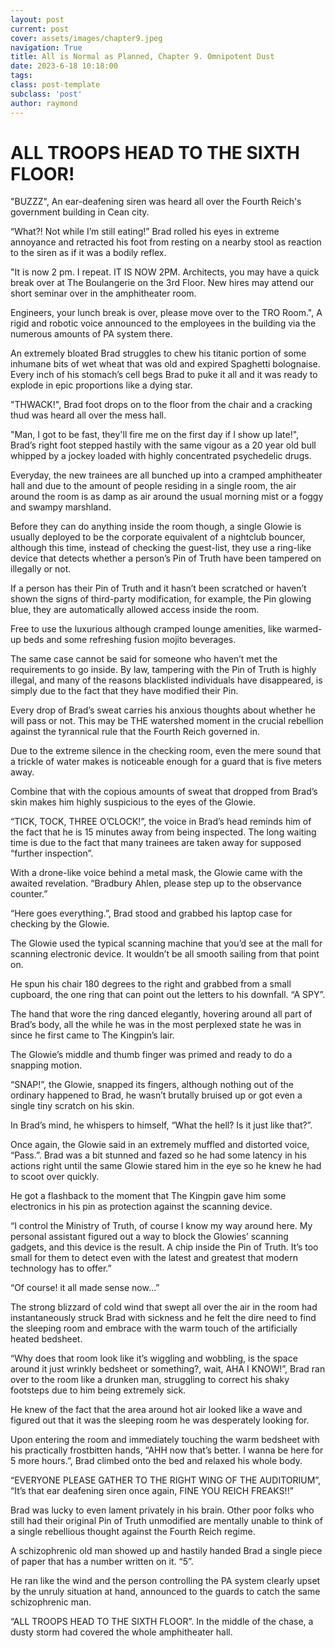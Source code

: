 ```yaml
---
layout: post
current: post
cover: assets/images/chapter9.jpeg
navigation: True
title: All is Normal as Planned, Chapter 9. Omnipotent Dust
date: 2023-6-18 10:18:00
tags:
class: post-template
subclass: 'post'
author: raymond
---
```

# ALL TROOPS HEAD TO THE SIXTH FLOOR!

"BUZZZ", An ear-deafening siren was heard all over the Fourth Reich's government building in Cean city. 

“What?! Not while I’m still eating!” Brad rolled his eyes in extreme annoyance and retracted his foot from resting on a nearby stool as reaction to the siren as if it was a bodily reflex.

"It is now 2 pm. I repeat. IT IS NOW 2PM. Architects, you may have a quick break over at The Boulangerie on the 3rd Floor. New hires may attend our short seminar over in the amphitheater room. 

Engineers, your lunch break is over, please move over to the TRO Room.", A rigid and robotic voice announced to the employees in the building via the numerous amounts of PA system there. 

An extremely bloated Brad struggles to chew his titanic portion of some inhumane bits of wet wheat that was old and expired Spaghetti bolognaise. Every inch of his stomach’s cell begs Brad to puke it all and it was ready to explode in epic proportions like a dying star. 

"THWACK!", Brad foot drops on to the floor from the chair and a cracking thud was heard all over the mess hall.

"Man, I got to be fast, they'll fire me on the first day if I show up late!", Brad’s right foot stepped hastily with the same vigour as a 20 year old bull whipped by a jockey loaded with highly concentrated psychedelic drugs.

Everyday, the new trainees are all bunched up into a cramped amphitheater hall and due to the amount of people residing in a single room, the air around the room is as damp as air around the usual morning mist or a foggy and swampy marshland. 

Before they can do anything inside the room though, a single Glowie is usually deployed to be the corporate equivalent of a nightclub bouncer, although this time, instead of checking the guest-list, they use a ring-like device that detects whether a person’s Pin of Truth have been tampered on illegally or not. 

If a person has their Pin of Truth and it hasn’t been scratched or haven’t shown the signs of third-party modification, for example, the Pin glowing blue, they are automatically allowed access inside the room.

Free to use the luxurious although cramped lounge amenities, like warmed-up beds and some refreshing fusion mojito beverages.

The same case cannot be said for someone who haven’t met the requirements to go inside. By law, tampering with the Pin of Truth is highly illegal, and many of the reasons blacklisted individuals have disappeared, is simply due to the fact that they have modified their Pin.

Every drop of Brad’s sweat carries his anxious thoughts about whether he will pass or not. This may be THE watershed moment in the crucial rebellion against the tyrannical rule that the Fourth Reich governed in. 

Due to the extreme silence in the checking room, even the mere sound that a trickle of water makes is noticeable enough for a guard that is five meters away.

Combine that with the copious amounts of sweat that dropped from Brad’s skin makes him highly suspicious to the eyes of the Glowie.

“TICK, TOCK, THREE O’CLOCK!”, the voice in Brad’s head reminds him of the fact that he is 15 minutes away from being inspected. The long waiting time is due to the fact that many trainees are taken away for supposed “further inspection”.

With a drone-like voice behind a metal mask, the Glowie came with the awaited revelation. “Bradbury Ahlen, please step up to the observance counter.”

“Here goes everything.”, Brad stood and grabbed his laptop case for checking by the Glowie.

The Glowie used the typical scanning machine that you’d see at the mall for scanning electronic device. It wouldn’t be all smooth sailing from that point on.

He spun his chair 180 degrees to the right and grabbed from a small cupboard, the one ring that can point out the letters to his downfall. “A SPY”.

The hand that wore the ring danced elegantly, hovering around all part of Brad’s body, all the while he was in the most perplexed state he was in since he first came to The Kingpin’s lair. 

The Glowie’s middle and thumb finger was primed and ready to do a snapping motion.

“SNAP!”, the Glowie, snapped its fingers, although nothing out of the ordinary happened to Brad, he wasn’t brutally bruised up or got even a single tiny scratch on his skin.

In Brad’s mind, he whispers to himself, “What the hell? Is it just like that?”.

Once again, the Glowie said in an extremely muffled and distorted voice, “Pass.”. Brad was a bit stunned and fazed so he had some latency in his actions right until the same Glowie stared him in the eye so he knew he had to scoot over quickly. 

He got a flashback to the moment that The Kingpin gave him some electronics in his pin as protection against the scanning device.

“I control the Ministry of Truth, of course I know my way around here. My personal assistant figured out a way to block the Glowies’ scanning gadgets, and this device is the result. A chip inside the Pin of Truth. It’s too small for them to detect even with the latest and greatest that modern technology has to offer.”

“Of course! it all made sense now…”

The strong blizzard of cold wind that swept all over the air in the room had instantaneously struck Brad with sickness and he felt the dire need to find the sleeping room and embrace with the warm touch of the artificially heated bedsheet.

“Why does that room look like it’s wiggling and wobbling, is the space around it just wrinkly bedsheet or something?, wait, AHA I KNOW!”, Brad ran over to the room like a drunken man, struggling to correct his shaky footsteps due to him being extremely sick.

He knew of the fact that the area around hot air looked like a wave and figured out that it was the sleeping room he was desperately looking for. 

Upon entering the room and immediately touching the warm bedsheet with his practically frostbitten hands, “AHH now that’s better. I wanna be here for 5 more hours.”, Brad climbed onto the bed and relaxed his whole body.

“EVERYONE PLEASE GATHER TO THE RIGHT WING OF THE AUDITORIUM”, 
“It’s that ear deafening siren once again, FINE YOU REICH FREAKS!!”

Brad was lucky to even lament privately in his brain. Other poor folks who still had their original Pin of Truth unmodified are mentally unable to think of a single rebellious thought against the Fourth Reich regime.

A schizophrenic old man showed up and hastily handed Brad a single piece of paper that has a number written on it. “5”.

He ran like the wind and the person controlling the PA system clearly upset by the unruly situation at hand, announced to the guards to catch the same schizophrenic man.

“ALL TROOPS HEAD TO THE SIXTH FLOOR”.
In the middle of the chase, a dusty storm had covered the whole amphitheater hall.
